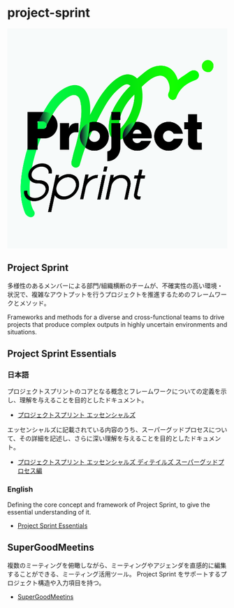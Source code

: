 # project-sprint

![Project Sprint](images/pjs_logo.png)

## Project Sprint

多様性のあるメンバーによる部門/組織横断のチームが、不確実性の高い環境・状況で、複雑なアウトプットを行うプロジェクトを推進するためのフレームワークとメソッド。

Frameworks and methods for a diverse and cross-functional teams to drive projects that produce complex outputs in highly uncertain environments and situations.

## Project Sprint Essentials

### 日本語

プロジェクトスプリントのコアとなる概念とフレームワークについての定義を示し、理解を与えることを目的としたドキュメント。

* [プロジェクトスプリント エッセンシャルズ](https://copilot-jp.github.io/project-sprint/essentials.html)

エッセンシャルズに記載されている内容のうち、スーパーグッドプロセスについて、その詳細を記述し、さらに深い理解を与えることを目的としたドキュメント。

* [プロジェクトスプリント エッセンシャルズ ディテイルズ スーパーグッドプロセス編](https://copilot-jp.github.io/project-sprint/details_supergoodprocess.html)

### English

Defining the core concept and framework of Project Sprint, to give the essential understanding of it.

* [Project Sprint Essentials](https://copilot-jp.github.io/project-sprint/essentials_en.html)

## SuperGoodMeetins

複数のミーティングを俯瞰しながら、ミーティングやアジェンダを直感的に編集することができる、ミーティング活用ツール。
Project Sprint をサポートするプロジェクト構造や入力項目を持つ。

* [SuperGoodMeetins](https://supergoodmeetings.com/)
